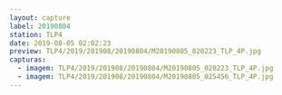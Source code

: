 ```yaml
---
layout: capture
label: 20190804
station: TLP4
date: 2019-08-05 02:02:23
preview: TLP4/2019/201908/20190804/M20190805_020223_TLP_4P.jpg
capturas:
  - imagem: TLP4/2019/201908/20190804/M20190805_020223_TLP_4P.jpg
  - imagem: TLP4/2019/201908/20190804/M20190805_025456_TLP_4P.jpg
---
```

